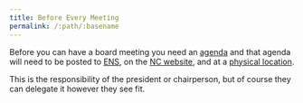```yaml
---
title: Before Every Meeting
permalink: /:path/:basename
---
```


Before you can have
a board meeting
you need an [agenda](create-agenda)
and that agenda
will need to be posted
to [ENS](early-notification-system),
on the [NC website](post-on-the-web),
and at a [physical location](post-physically).

This is the responsibility
of the president or chairperson,
but of course
they can delegate it
however they see fit.
